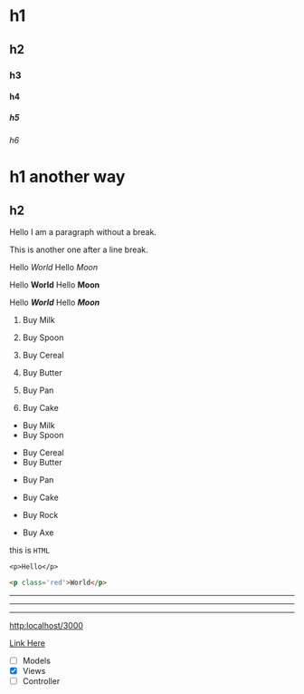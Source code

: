 # h1

## h2

### h3

#### h4

##### h5

###### h6

h1 another way
==============

h2
--------------

Hello I am a paragraph without a break.

This is another one after a line break.

Hello *World*
Hello _Moon_

Hello **World**
Hello __Moon__

Hello ***World***
Hello ___Moon___


1. Buy Milk
2. Buy Spoon
3. Buy Cereal

1. Buy Butter
8. Buy Pan
3. Buy Cake


- Buy Milk
- Buy Spoon

* Buy Cereal
* Buy Butter

+ Buy Pan
+ Buy Cake

+ Buy Rock
- Buy Axe

this is `HTML`

```
<p>Hello</p>
```

```HTML
<p class='red'>World</p>
```


---

***

___


<http:localhost/3000>



[Link Here](http:localhost/3000 "Awesome tool tip")


- [ ] Models
- [x] Views
- [ ] Controller
